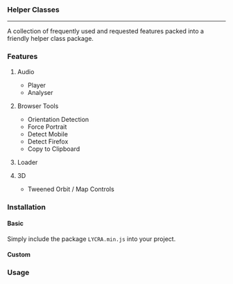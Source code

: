 ### Helper Classes
________
A collection of frequently used and requested features packed into a friendly helper class package.

### Features
1. Audio
    * Player
    * Analyser

2. Browser Tools
    * Orientation Detection 
    * Force Portrait
    * Detect Mobile
    * Detect Firefox
    * Copy to Clipboard

3. Loader

4. 3D
    * Tweened Orbit / Map Controls

### Installation
#### Basic
Simply include the package `LYCRA.min.js` into your project. 

#### Custom

### Usage

